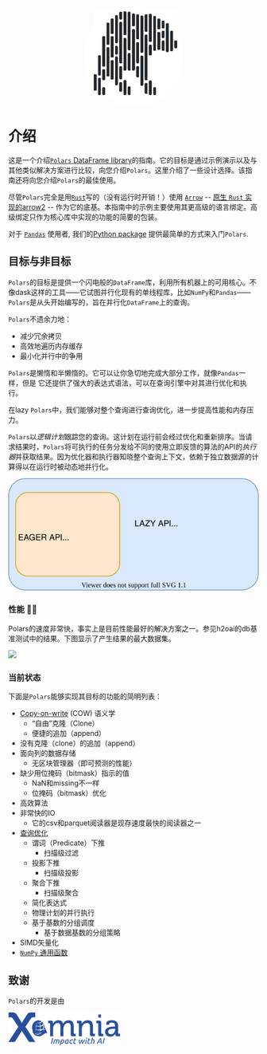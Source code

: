 <div style="margin: 30px auto; background-color: white; border-radius: 50%; width: 200px; height: 200px;"><img src="https://raw.githubusercontent.com/pola-rs/polars-static/master/logos/polars-logo-dark.svg" alt="Polars logo" style="width: 168px; height: 168px; padding: 10px 20px;"></div>

# 介绍

这是一个介绍[`Polars` DataFrame library](https://github.com/pola-rs/polars)的指南。它的目标是通过示例演示以及与其他类似解决方案进行比较，向您介绍`Polars`。这里介绍了一些设计选择。该指南还将向您介绍`Polars`的最佳使用。

尽管`Polars`完全是用[`Rust`](https://www.rust-lang.org/)写的（没有运行时开销！）使用 [`Arrow`](https://arrow.apache.org/) -- [原生 `Rust` 实现的arrow2](https://github.com/jorgecarleitao/arrow2) -- 作为它的底基。本指南中的示例主要使用其更高级的语言绑定。高级绑定只作为核心库中实现的功能的简要的包装。

对于 [`Pandas`](https://pandas.pydata.org/) 使用者, 我们的[Python package](https://pypi.org/project/polars/) 提供最简单的方式来入门`Polars`.

## 目标与非目标

`Polars`的目标是提供一个闪电般的`DataFrame`库，利用所有机器上的可用核心。不像dask这样的工具——它试图并行化现有的单线程库，比如`NumPy`和`Pandas`——`Polars`是从头开始编写的，旨在并行化`DataFrame`上的查询。

`Polars`不遗余力地：

- 减少冗余拷贝
- 高效地遍历内存缓存
- 最小化并行中的争用

`Polars`是懒惰和半懒惰的。它可以让你急切地完成大部分工作，就像`Pandas`一样，但是
它还提供了强大的表达式语法，可以在查询引擎中对其进行优化和执行。

在lazy `Polars`中，我们能够对整个查询进行查询优化，进一步提高性能和内存压力。

`Polars`以*逻辑计划*跟踪您的查询。这计划在运行前会经过优化和重新排序。当请求结果时，`Polars`将可执行的任务分发给不同的使用立即反馈的算法的API的*执行器*并获取结果。因为优化器和执行器知晓整个查询上下文，依赖于独立数据源的计算得以在运行时被动态地并行化。

![](https://raw.githubusercontent.com/pola-rs/polars-static/master/docs/api.svg)

### 性能 🚀🚀

Polars的速度非常快，事实上是目前性能最好的解决方案之一。参见h2oai的db基准测试中的结果。下图显示了产生结果的最大数据集。

![](https://raw.githubusercontent.com/pola-rs/polars-book-cn/blob/main/user_guide/data/db-benchmark.png)

### 当前状态

下面是`Polars`能够实现其目标的功能的简明列表：

- [Copy-on-write](https://en.wikipedia.org/wiki/Copy-on-write) (COW) 语义学
  - “自由”克隆（Clone）
  - 便捷的追加（append）
- 没有克隆（clone）的追加（append）
- 面向列的数据存储
  - 无区块管理器（即可预测的性能）
- 缺少用位掩码（bitmask）指示的值
  - NaN和missing不一样
  - 位掩码（bitmask）优化
- 高效算法
- 非常快的IO
  - 它的csv和parquet阅读器是现存速度最快的阅读器之一
- [查询优化](optimizations/lazy/intro.md)
  - 谓词（Predicate）下推
    - 扫描级过滤
  - 投影下推
    - 扫描级投影
  - 聚合下推
    - 扫描级聚合
  - 简化表达式
  - 物理计划的并行执行
  - 基于基数的分组调度
    - 基于数据基数的分组策略
- SIMD矢量化
- [`NumPy` 通用函数](https://numpy.org/doc/stable/reference/ufuncs.html)

## 致谢

`Polars`的开发是由

[![Xomnia](https://raw.githubusercontent.com/pola-rs/polars-static/master/sponsors/xomnia.png)](https://www.xomnia.com)
